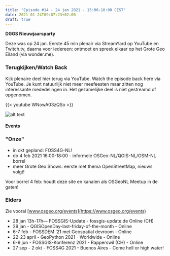 ```yaml
---
title: "Episode #14 - 24 jan 2021 - 15:00-18:00 CEST"
date: 2021-01-24T09:07:23+02:00
draft: true
---
```


__DGGS Nieuwjaarsparty__ 

Deze was op 24 jan. Eerste 45 min plenair via StreamYard op YouTube en Twitch.tv, daarna
voor iedereen: ontmoet en spreek elkaar op het Grote Geo Eiland (via wonder.me).
 
### Terugkijken/Watch Back

Kijk plenaire deel hier terug via YouTube. Watch the episode back here via YouTube.
Je kunt natuurlijk niet meer meefeesten maar zitten nog interessante 
mededelingen in. Het gezamelijke deel is niet gestreamd of opgenomen.

{{< youtube WNowA03zQSo >}}   


![alt text](/images/episode-0014/grote-geo-eiland-screenshot2.png "Grote Geo Eiland in Actie")

#### Events

### "Onze"

* in okt gepland: FOSS4G-NL!
* do 4 feb 2021 16:00-18:00 - informele OSGeo-NL/QGIS-NL/OSM-NL borrel
* meer Grote Geo Shows: eerste met thema OpenStreetMap, nieuws volgt!

Voor borrel 4 feb: houdt deze site en kanalen als OSGeoNL Meetup in de gaten!

### Elders
Zie vooral [www.osgeo.org/events](https://www.osgeo.org/events)

* 28 jan 13h-17h— FOSSGIS-Update - fossgis-update.de Online (CH)
* 29 jan - QGISOpenDay-last-friday-of-the-month - Online
* 6-7 feb - FOSSDEM ‘21 met Geospatial devroom - Online
* 22-23 april - GeoPython 2021 - Worldwide - Online
* 6-9 jun - FOSSGIS-Konferenz 2021 - Rapperswil (CH) - Online
* 27 sep - 2 okt - FOSS4G 2021 - Buenos Aires - Come hell or high water!
